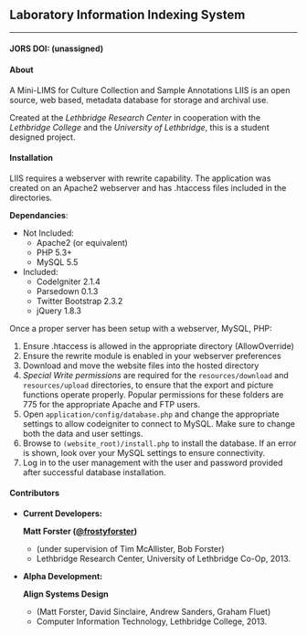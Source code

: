 ## Laboratory Information Indexing System
-----------------------------------------
#### JORS DOI: (unassigned)

#### About

A Mini-LIMS for Culture Collection and Sample Annotations
LIIS is an open source, web based, metadata database for storage and archival use.

Created at the *Lethbridge Research Center* in cooperation with the *Lethbridge College* and the *University of Lethbridge*, this is a student designed project.


#### Installation

LIIS requires a webserver with rewrite capability. The application was created on an Apache2 webserver and has .htaccess files included in the directories.

**Dependancies**:
- Not Included:
	* Apache2 (or equivalent) 
	* PHP 5.3+
	* MySQL 5.5
- Included:
	* CodeIgniter 2.1.4 
	* Parsedown 0.1.3
	* Twitter Bootstrap 2.3.2
	* jQuery 1.8.3

Once a proper server has been setup with a webserver, MySQL, PHP:

1. Ensure .htaccess is allowed in the appropriate directory (AllowOverride)
2. Ensure the rewrite module is enabled in your webserver preferences
3. Download and move the website files into the hosted directory
4. *Special Write permissions* are required for the `resources/download` and `resources/upload` directories, to ensure that the export and picture functions operate properly. Popular permissions for these folders are 775 for the appropriate Apache and FTP users.
5. Open `application/config/database.php` and change the appropriate settings to allow codeigniter to connect to MySQL. Make sure to change both the data and user settings.
6. Browse to `(website_root)/install.php` to install the database. If an error is shown, look over your MySQL settings to ensure connectivity.
7. Log in to the user management with the user and password provided after successful database installation.

#### Contributors

* **Current Developers:**

	**Matt Forster ([@frostyforster][1])**

	* (under supervision of Tim McAllister, Bob Forster)
	* Lethbridge Research Center, University of Lethbridge Co-Op, 2013.
	
* **Alpha Development:**

	**Align Systems Design**

	* (Matt Forster, David Sinclaire, Andrew Sanders, Graham Fluet)
	* Computer Information Technology, Lethbridge College, 2013.

[1]: https://twitter.com/frostyforster
